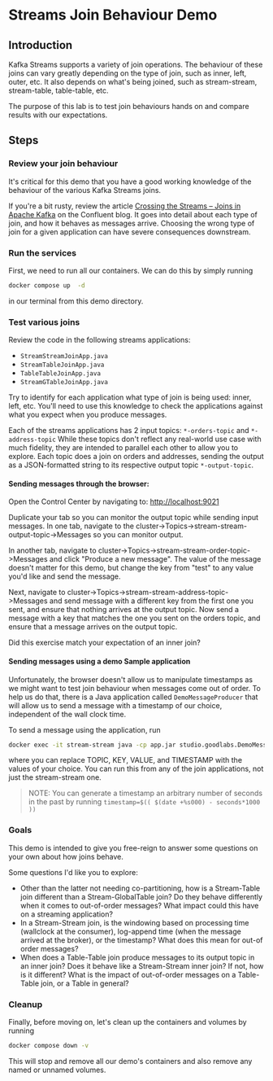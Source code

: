 # Streams Join Behaviour Demo

## Introduction

Kafka Streams supports a variety of join operations.
The behaviour of these joins can vary greatly depending on the type of join, such as inner, left, outer, etc.
It also depends on what's being joined, such as stream-stream, stream-table, table-table, etc.

The purpose of this lab is to test join behaviours hands on and compare results with our expectations.

## Steps

### Review your join behaviour

It's critical for this demo that you have a good working knowledge of the behaviour of the various Kafka Streams joins.

If you're a bit rusty, review the article [Crossing the Streams – Joins in Apache Kafka](https://www.confluent.io/blog/crossing-streams-joins-apache-kafka/) on the Confluent blog.
It goes into detail about each type of join, and how it behaves as messages arrive.
Choosing the wrong type of join for a given application can have severe consequences downstream.

### Run the services

First, we need to run all our containers.
We can do this by simply running
```bash
docker compose up  -d
```
in our terminal from this demo directory.

### Test various joins 

Review the code in the following streams applications:
- `StreamStreamJoinApp.java`
- `StreamTableJoinApp.java`
- `TableTableJoinApp.java`
- `StreamGTableJoinApp.java`

Try to identify for each application what type of join is being used: inner, left, etc.
You'll need to use this knowledge to check the applications against what you expect when you produce messages.

Each of the streams applications has 2 input topics: `*-orders-topic` and `*-address-topic`
While these topics don't reflect any real-world use case with much fidelity, they are intended to parallel each other to allow you to explore.
Each topic does a join on orders and addresses, sending the output as a JSON-formatted string to its respective output topic `*-output-topic`.

#### Sending messages through the browser:

Open the Control Center by navigating to: [http://localhost:9021](http://localhost:9021)

Duplicate your tab so you can monitor the output topic while sending input messages.
In one tab, navigate to the cluster->Topics->stream-stream-output-topic->Messages so you can monitor output.

In another tab, navigate to cluster->Topics->stream-stream-order-topic->Messages and click "Produce a new message".
The value of the message doesn't matter for this demo, but change the key from "test" to any value you'd like and send the message.

Next, navigate to cluster->Topics->stream-stream-address-topic->Messages and send message with a different key from the first one you sent, and ensure that nothing arrives at the output topic.
Now send a message with a key that matches the one you sent on the orders topic, and ensure that a message arrives on the output topic.

Did this exercise match your expectation of an inner join?

#### Sending messages using a demo Sample application

Unfortunately, the browser doesn't allow us to manipulate timestamps as we might want to test join behaviour when messages come out of order.
To help us do that, there is a Java application called `DemoMessageProducer` that will allow us to send a message with a timestamp of our choice, independent of the wall clock time.

To send a message using the application, run
```bash
docker exec -it stream-stream java -cp app.jar studio.goodlabs.DemoMessageProducer broker:29092 TOPIC KEY VALUE [TIMESTAMP]
```
where you can replace TOPIC, KEY, VALUE, and TIMESTAMP with the values of your choice.
You can run this from any of the join applications, not just the stream-stream one.

> NOTE: You can generate a timestamp an arbitrary number of seconds in the past by running `timestamp=$(( $(date +%s000) - seconds*1000 ))`

### Goals

This demo is intended to give you free-reign to answer some questions on your own about how joins behave.

Some questions I'd like you to explore:
- Other than the latter not needing co-partitioning, how is a Stream-Table join different than a Stream-GlobalTable join? Do they behave differently when it comes to out-of-order messages? What impact could this have on a streaming application?
- In a Stream-Stream join, is the windowing based on processing time (wallclock at the consumer), log-append time (when the message arrived at the broker), or the timestamp? What does this mean for out-of order messages?
- When does a Table-Table join produce messages to its output topic in an inner join? Does it behave like a Stream-Stream inner join? If not, how is it different? What is the impact of out-of-order messages on a Table-Table join, or a Table in general?

### Cleanup

Finally, before moving on, let's clean up the containers and volumes by running
```bash
docker compose down -v
```
This will stop and remove all our demo's containers and also remove any named or unnamed volumes.
